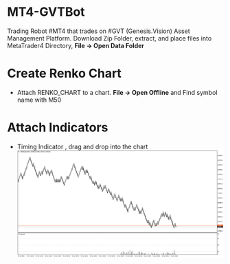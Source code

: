 # MT4-GVTBot
Trading Robot #MT4 that trades on #GVT (Genesis.Vision) Asset Management Platform. Download Zip Folder, extract, and place files into MetaTrader4 Directory, **File -> Open Data Folder**

# Create Renko Chart
- Attach RENKO_CHART to a chart. **File -> Open Offline** and Find symbol name with M50

# Attach Indicators
- Timing Indicator , drag and drop into the chart
![](https://github.com/GVTBot/MT4-GVTBot/blob/main/GVTBot.png)
